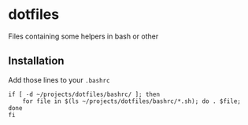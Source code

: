 # dotfiles
Files containing some helpers in bash or other 

## Installation
Add those lines to your `.bashrc`

```
if [ -d ~/projects/dotfiles/bashrc/ ]; then
    for file in $(ls ~/projects/dotfiles/bashrc/*.sh); do . $file; done
fi
```
